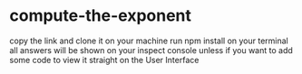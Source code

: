 # compute-the-exponent
copy the link and clone it on your machine
run npm install on your terminal
all answers will be shown on your inspect console unless if you want to add some code to view it straight on the User Interface 
